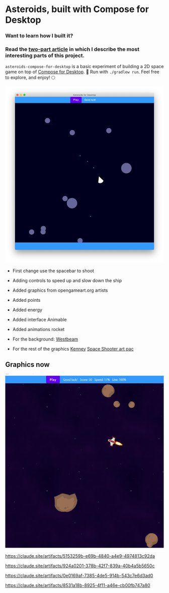 # Asteroids, built with Compose for Desktop

### Want to learn how I built it?
### Read the [two-part article](https://dev.to/kotlin/how-i-built-an-asteroids-game-using-jetpack-compose-for-desktop-309l) in which I describe the most interesting parts of this project.

`asteroids-compose-for-desktop` is a basic experiment of building a 2D space game on top of [Compose for Desktop](https://www.jetbrains.com/lp/compose/). 🚀 Run with `./gradlew run`. Feel free to explore, and enjoy! 🌕

![Screenshot of the game](dev-graphics2.png)

- First change use the spacebar to shoot
- Adding controls to speed up and slow down the ship
- Added graphics from opengameart.org artists
- Added points
- Added energy
- Added interface Animable
- Added animations rocket

- For the background:
[Westbeam](https://opengameart.org/content/space-background-1#:~:text=Author%3A%C2%A0-,Westbeam,-Sunday%2C%20April%2014)

- For the rest of the graphics
[Kenney](  https://opengameart.org/users/kenney)
[Space Shooter art pac](https://opengameart.org/content/space-shooter-redux)
 
 ## Graphics now
 
![Now](https://github.com/PedroGM80/my_asteroids/blob/The_end_/demo.png?raw=true)


https://claude.site/artifacts/5153259b-e69b-4840-a4e9-4974813c92da


https://claude.site/artifacts/924a0201-378b-42f7-839a-40b4a5b5650c

https://claude.site/artifacts/0e0169af-7385-4de5-914b-543c7e6d3ad0

https://claude.site/artifacts/8531a18b-8925-4f11-a46e-cb00fb747a80
